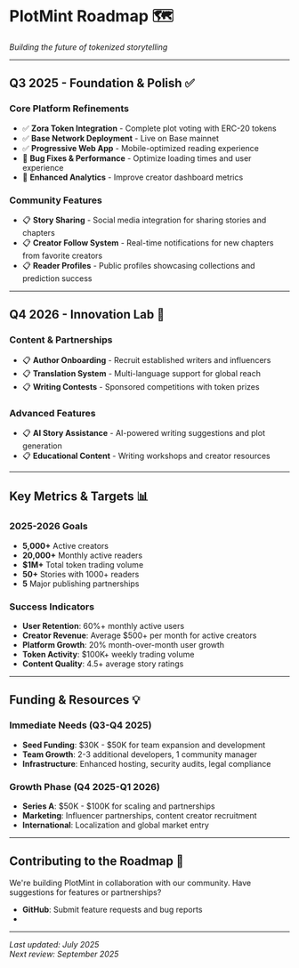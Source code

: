 # PlotMint Roadmap 🗺️

*Building the future of tokenized storytelling*

---

## Q3 2025 - Foundation & Polish ✅

### Core Platform Refinements
- ✅ **Zora Token Integration** - Complete plot voting with ERC-20 tokens
- ✅ **Base Network Deployment** - Live on Base mainnet
- ✅ **Progressive Web App** - Mobile-optimized reading experience
- 🔄 **Bug Fixes & Performance** - Optimize loading times and user experience
- 🔄 **Enhanced Analytics** - Improve creator dashboard metrics

### Community Features
- 📋 **Story Sharing** - Social media integration for sharing stories and chapters
- 📋 **Creator Follow System** - Real-time notifications for new chapters from favorite creators
- 📋 **Reader Profiles** - Public profiles showcasing collections and prediction success

---

## Q4 2026 - Innovation Lab 🔬

### Content & Partnerships
- 📋 **Author Onboarding** - Recruit established writers and influencers
- 📋 **Translation System** - Multi-language support for global reach
- 📋 **Writing Contests** - Sponsored competitions with token prizes

### Advanced Features
- 📋 **AI Story Assistance** - AI-powered writing suggestions and plot generation
- 📋 **Educational Content** - Writing workshops and creator resources

---

## Key Metrics & Targets 📊

### 2025-2026 Goals
- **5,000+** Active creators
- **20,000+** Monthly active readers  
- **$1M+** Total token trading volume
- **50+** Stories with 1000+ readers
- **5** Major publishing partnerships

### Success Indicators
- **User Retention**: 60%+ monthly active users
- **Creator Revenue**: Average $500+ per month for active creators
- **Platform Growth**: 20% month-over-month user growth
- **Token Activity**: $100K+ weekly trading volume
- **Content Quality**: 4.5+ average story ratings

---

## Funding & Resources 💡

### Immediate Needs (Q3-Q4 2025)
- **Seed Funding**: $30K - $50K for team expansion and development
- **Team Growth**: 2-3 additional developers, 1 community manager
- **Infrastructure**: Enhanced hosting, security audits, legal compliance

### Growth Phase (Q4 2025-Q1 2026)
- **Series A**: $50K - $100K for scaling and partnerships
- **Marketing**: Influencer partnerships, content creator recruitment
- **International**: Localization and global market entry

---

## Contributing to the Roadmap 🤝

We're building PlotMint in collaboration with our community. Have suggestions for features or partnerships? 

- **GitHub**: Submit feature requests and bug reports
- 
---

*Last updated: July 2025*  
*Next review: September 2025*
